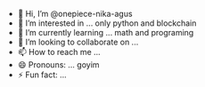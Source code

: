 - 👋 Hi, I’m @onepiece-nika-agus
- 👀 I’m interested in ... only python and blockchain
- 🌱 I’m currently learning ... math and programing
- 💞️ I’m looking to collaborate on ...
- 📫 How to reach me ...
- 😄 Pronouns: ... goyim 
- ⚡ Fun fact: ...

<!---
onepiece-nika/onepiece-nika is a ✨ special ✨ repository because its `README.md` (this file) appears on your GitHub profile.
You can click the Preview link to take a look at your changes.
--->
